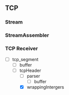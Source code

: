 ## TCP
### Stream
### StreamAssembler
### TCP Receiver
- [ ] tcp_segment
  - [ ] buffer
  - [ ] tcpHeader
    - [ ] parser
      - [ ] buffer
    - [x] wrappingIntergers

